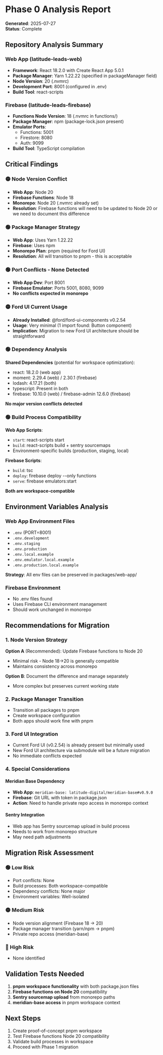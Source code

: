 # Phase 0 Analysis Report
**Generated**: 2025-07-27  
**Status**: Complete

## Repository Analysis Summary

### Web App (latitude-leads-web)
- **Framework**: React 18.2.0 with Create React App 5.0.1
- **Package Manager**: Yarn 1.22.22 (specified in packageManager field)
- **Node Version**: 20 (.nvmrc)
- **Development Port**: 8001 (configured in .env)
- **Build Tool**: react-scripts

### Firebase (latitude-leads-firebase)  
- **Functions Node Version**: 18 (.nvmrc in functions/)
- **Package Manager**: npm (package-lock.json present)
- **Emulator Ports**: 
  - Functions: 5001
  - Firestore: 8080  
  - Auth: 9099
- **Build Tool**: TypeScript compilation

## Critical Findings

### 🟡 Node Version Conflict
- **Web App**: Node 20
- **Firebase Functions**: Node 18
- **Monorepo**: Node 20 (.nvmrc already set)
- **Resolution**: Firebase functions will need to be updated to Node 20 or we need to document this difference

### 🟢 Package Manager Strategy
- **Web App**: Uses Yarn 1.22.22
- **Firebase**: Uses npm
- **Monorepo Plan**: pnpm (required for Ford UI)
- **Resolution**: All will transition to pnpm - this is acceptable

### 🟢 Port Conflicts - None Detected
- **Web App Dev**: Port 8001
- **Firebase Emulator**: Ports 5001, 8080, 9099  
- **No conflicts expected in monorepo**

### 🟡 Ford UI Current Usage
- **Already Installed**: @ford/ford-ui-components v0.2.54
- **Usage**: Very minimal (1 import found: Button component)
- **Implication**: Migration to new Ford UI architecture should be straightforward

### 🟢 Dependency Analysis
**Shared Dependencies** (potential for workspace optimization):
- react: 18.2.0 (web app)
- moment: 2.29.4 (web) / 2.30.1 (firebase)
- lodash: 4.17.21 (both)
- typescript: Present in both
- firebase: 10.10.0 (web) / firebase-admin 12.6.0 (firebase)

**No major version conflicts detected**

### 🟢 Build Process Compatibility
**Web App Scripts**:
- `start`: react-scripts start
- `build`: react-scripts build + sentry sourcemaps
- Environment-specific builds (production, staging, local)

**Firebase Scripts**:
- `build`: tsc
- `deploy`: firebase deploy --only functions
- `serve`: firebase emulators:start

**Both are workspace-compatible**

## Environment Variables Analysis

### Web App Environment Files
- `.env` (PORT=8001)
- `.env.development`
- `.env.staging` 
- `.env.production`
- `.env.local.example`
- `.env.emulator.local.example`
- `.env.production.local.example`

**Strategy**: All env files can be preserved in packages/web-app/

### Firebase Environment
- No .env files found
- Uses Firebase CLI environment management
- Should work unchanged in monorepo

## Recommendations for Migration

### 1. Node Version Strategy
**Option A** (Recommended): Update Firebase functions to Node 20
- Minimal risk - Node 18→20 is generally compatible
- Maintains consistency across monorepo

**Option B**: Document the difference and manage separately
- More complex but preserves current working state

### 2. Package Manager Transition
- Transition all packages to pnpm
- Create workspace configuration
- Both apps should work fine with pnpm

### 3. Ford UI Integration
- Current Ford UI (v0.2.54) is already present but minimally used
- New Ford UI architecture via submodule will be a future migration
- No immediate conflicts expected

### 4. Special Considerations

#### Meridian Base Dependency
- **Web App**: `meridian-base: latitude-digital/meridian-base#v0.9.0`
- **Firebase**: Git URL with token in package.json
- **Action**: Need to handle private repo access in monorepo context

#### Sentry Integration
- Web app has Sentry sourcemap upload in build process
- Needs to work from monorepo structure
- May need path adjustments

## Migration Risk Assessment

### 🟢 Low Risk
- Port conflicts: None
- Build processes: Both workspace-compatible
- Dependency conflicts: None major
- Environment variables: Well-isolated

### 🟡 Medium Risk  
- Node version alignment (Firebase 18 → 20)
- Package manager transition (yarn/npm → pnpm)
- Private repo access (meridian-base)

### 🔴 High Risk
- None identified

## Validation Tests Needed

1. **pnpm workspace functionality** with both package.json files
2. **Firebase functions on Node 20** compatibility
3. **Sentry sourcemap upload** from monorepo paths
4. **meridian-base access** in pnpm workspace context

## Next Steps

1. Create proof-of-concept pnpm workspace
2. Test Firebase functions Node 20 compatibility
3. Validate build processes in workspace
4. Proceed with Phase 1 migration